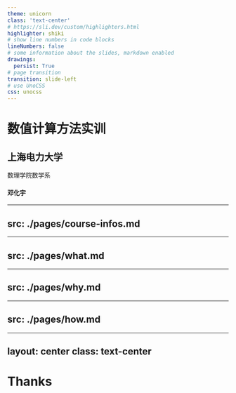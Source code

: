 ```yaml
---
theme: unicorn
class: 'text-center'
# https://sli.dev/custom/highlighters.html
highlighter: shiki
# show line numbers in code blocks
lineNumbers: false
# some information about the slides, markdown enabled
drawings:
  persist: True
# page transition
transition: slide-left
# use UnoCSS
css: unocss
---
```


# 数值计算方法实训

## 上海电力大学

数理学院数学系

#### 邓化宇

<div class="abs-br m-6 flex gap-2">
  <a href="https://suepaper.github.io/math201/" target="_blank" alt="GitHub"
    class="text-xl slidev-icon-btn opacity-50 !border-none !hover:text-white">
    <carbon:application-web />
  </a>
  <a href="https://github.com/SUEPaper/math201-lecture/" target="_blank" alt="GitHub"
    class="text-xl slidev-icon-btn opacity-50 !border-none !hover:text-white">
    <carbon-logo-github />
  </a>
</div>

---
src: ./pages/course-infos.md
---

---
src: ./pages/what.md
---

---
src: ./pages/why.md
---

---
src: ./pages/how.md
---

---
layout: center
class: text-center
---

# Thanks
